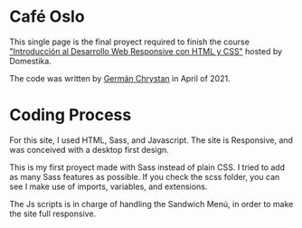 # Café Oslo
This single page is the final proyect required to finish the course
["Introducción al Desarrollo Web Responsive con HTML y CSS"](https://www.domestika.org/es/courses/74-introduccion-al-desarrollo-web-responsive-con-html-y-css) hosted by Domestika. 

The code was written by [Germán Chrystan](https://github.com/Germanchrysta) in April of 2021. 

# Coding Process
For this site, I used HTML, Sass, and Javascript. The site is Responsive, and was conceived with a desktop first design.

This is my first proyect made with Sass instead of plain CSS. I tried to add as many Sass features as possible. If you check the scss folder, you can see I make use of imports, variables, and extensions. 

The Js scripts is in charge of handling the Sandwich Menú, in order to make the site full responsive. 


